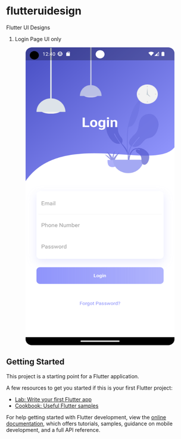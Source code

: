 # flutteruidesign

Flutter UI Designs

1. Login Page UI only

<div align = "center">
  <img height = "800" width ="400" src ="screenshots/Screenshot_20221231_124103.png" alt = "login_page">
</div>

## Getting Started

This project is a starting point for a Flutter application.

A few resources to get you started if this is your first Flutter project:

- [Lab: Write your first Flutter app](https://docs.flutter.dev/get-started/codelab)
- [Cookbook: Useful Flutter samples](https://docs.flutter.dev/cookbook)

For help getting started with Flutter development, view the
[online documentation](https://docs.flutter.dev/), which offers tutorials,
samples, guidance on mobile development, and a full API reference.
